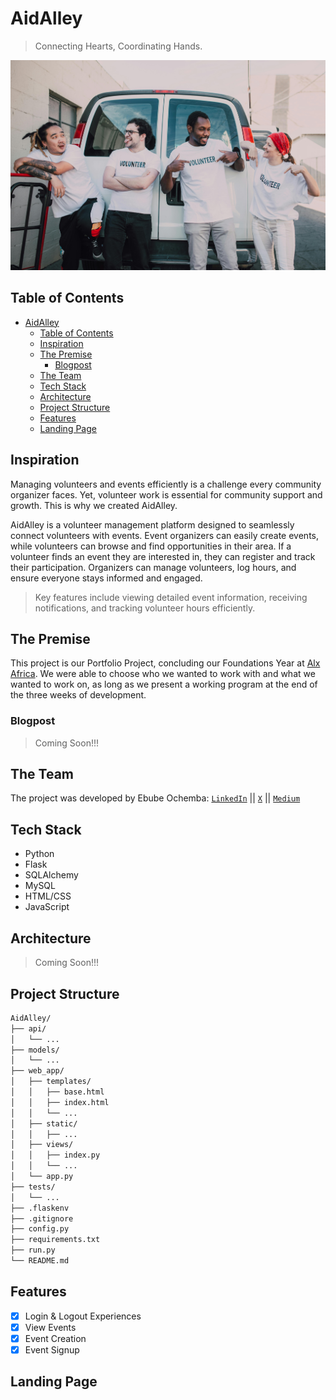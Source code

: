 # AidAlley
> Connecting Hearts, Coordinating Hands.

![image](./web_app/static/images/about.jpg)

## Table of Contents

- [AidAlley](#aidalley)
  - [Table of Contents](#table-of-contents)
  - [Inspiration](#inspiration)
  - [The Premise](#the-premise)
    - [Blogpost](#blogpost)
  - [The Team](#the-team)
  - [Tech Stack](#tech-stack)
  - [Architecture](#architecture)
  - [Project Structure](#project-structure)
  - [Features](#features)
  - [Landing Page](#landing-page)


## Inspiration
Managing volunteers and events efficiently is a challenge every community organizer faces. Yet, volunteer work is essential for community support and growth. This is why we created AidAlley.

AidAlley is a volunteer management platform designed to seamlessly connect volunteers with events. Event organizers can easily create events, while volunteers can browse and find opportunities in their area. If a volunteer finds an event they are interested in, they can register and track their participation. Organizers can manage volunteers, log hours, and ensure everyone stays informed and engaged.

> Key features include viewing detailed event information, receiving notifications, and tracking volunteer hours efficiently.

## The Premise
This project is our Portfolio Project, concluding our Foundations Year at [Alx Africa](https://www.alxafrica.com/). We were able to choose who we wanted to work with and what we wanted to work on, as long as we present a working program at the end of the three weeks of development.

### Blogpost
> Coming Soon!!!

## The Team
The project was developed by Ebube Ochemba: [`LinkedIn`](linkedin.com/in/ebubechukwu-ochemba-34bab5268) || [`X`](https://x.com/ebube116) || [`Medium`](https://medium.com/@ebube116)

## Tech Stack
- Python
- Flask
- SQLAlchemy
- MySQL
- HTML/CSS
- JavaScript

## Architecture
> Coming Soon!!!


## Project Structure
```sh
AidAlley/
├── api/
│   └── ...
├── models/
│   └── ...
├── web_app/
│   ├── templates/
│   │   ├── base.html
│   │   ├── index.html
│   │   └── ...
│   ├── static/
│   │   ├── ...
│   ├── views/
│   │   ├── index.py
│   │   └── ...
│   └── app.py
├── tests/
│   └── ...
├── .flaskenv
├── .gitignore
├── config.py
├── requirements.txt
├── run.py
└── README.md
```

## Features
- [x] Login & Logout Experiences
- [x] View Events
- [x] Event Creation
- [x] Event Signup 

## Landing Page